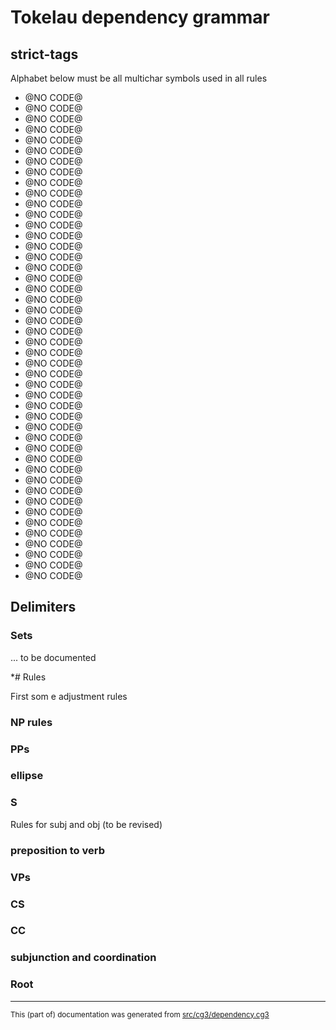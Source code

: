 # Tokelau dependency grammar 

## strict-tags
Alphabet below must be all multichar symbols used in all rules
- @NO CODE@ 
- @NO CODE@ 
- @NO CODE@ 
- @NO CODE@ 
- @NO CODE@ 
- @NO CODE@ 
- @NO CODE@ 
- @NO CODE@ 
- @NO CODE@ 
- @NO CODE@ 
- @NO CODE@ 
- @NO CODE@ 
- @NO CODE@ 
- @NO CODE@ 
- @NO CODE@ 
- @NO CODE@ 
- @NO CODE@ 
- @NO CODE@ 
- @NO CODE@ 
- @NO CODE@ 
- @NO CODE@ 
- @NO CODE@ 
- @NO CODE@ 
- @NO CODE@ 
- @NO CODE@ 
- @NO CODE@ 
- @NO CODE@ 
- @NO CODE@ 
- @NO CODE@ 
- @NO CODE@ 
- @NO CODE@ 
- @NO CODE@ 
- @NO CODE@ 
- @NO CODE@ 
- @NO CODE@ 
- @NO CODE@ 
- @NO CODE@ 
- @NO CODE@ 
- @NO CODE@ 
- @NO CODE@ 
- @NO CODE@ 
- @NO CODE@ 
- @NO CODE@ 
- @NO CODE@ 
- @NO CODE@ 
- @NO CODE@ 

## Delimiters #

### Sets

... to be documented

*# Rules

First som e adjustment rules

### NP rules

### PPs

### ellipse

### S

Rules for subj and obj (to be revised)

### preposition to verb

### VPs

### CS

### CC

### subjunction and coordination

### Root

* * *

<small>This (part of) documentation was generated from [src/cg3/dependency.cg3](https://github.com/giellalt/lang-tkl/blob/main/src/cg3/dependency.cg3)</small>
